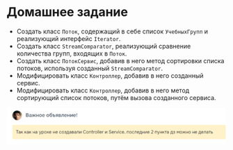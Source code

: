 # Домашнее задание

* Создать класс `Поток`, содержащий в себе список `УчебныхГрупп` и реализующий интерфейс `Iterator`.
* Создать класс `StreamComparator`, реализующий сравнение количества групп, входящих в `Поток`.
* Создать класс `ПотокСервис`, добавив в него метод сортировки списка потоков, используя созданный `StreamComparator`.
* Модифицировать класс `Контроллер`, добавив в него созданный сервис.
* Модифицировать класс `Контроллер`, добавив в него метод сортирующий список потоков, путём вызова созданного сервиса.

<img src="important.png">